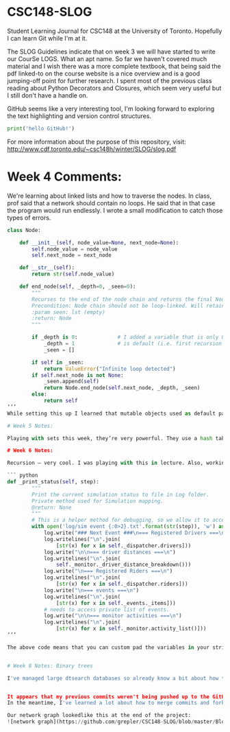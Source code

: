# CSC148-SLOG
Student Learning Journal for CSC148 at the University of Toronto. Hopefully I can learn Git while I'm at it.

The SLOG Guidelines indicate that on week 3 we will have started to write our CourSe LOGS. What an apt name. So far we 
haven't covered much material and I wish there was a more complete textbook, that being said the pdf linked-to on the 
course website is a nice overview and is a good jumping-off point for further research.
I spent most of the previous class reading about Python Decorators and Closures, which seem very useful but I still 
don't have a handle on.

GitHub seems like a very interesting tool, I'm looking forward to exploring the text highlighting and version 
control structures.

``` python
print('hello GitHub!')
```

For more information about the purpose of this repository, 
visit: http://www.cdf.toronto.edu/~csc148h/winter/SLOG/slog.pdf


# Week 4 Comments:

We're learning about linked lists and how to traverse the nodes. In class, prof said that a network should contain no loops. He said that in that case the program would run endlessly. I wrote a small modification to catch those types of errors.

``` python
class Node:

    def __init__(self, node_value=None, next_node=None):
        self.node_value = node_value
        self.next_node = next_node

    def __str__(self):
        return str(self.node_value)

    def end_node(self, _depth=0, _seen=0):
        """
        Recurses to the end of the node chain and returns the final Node.
        Precondition: Node chain should not be loop-linked. Will retain a list of seen id's to prevent loops.
        :param seen: lst (empty)
        :return: Node
        """

        if _depth is 0:             # I added a variable that is only 0 when the external variable
            _depth = 1              # is default (i.e. first recursion level).
            _seen = []

        if self in _seen:
            return ValueError("Infinite loop detected")
        if self.next_node is not None:
            _seen.append(self)
            return Node.end_node(self.next_node, _depth, _seen)
        else:
            return self
‘’’
While setting this up I learned that mutable objects used as default parameters are initialized at import, not when the function is called, so the default object is used across function calls. It was messing up my functions! Not a mistake I’ll make a again…

# Week 5 Notes:

Playing with sets this week, they’re very powerful. They use a hash table like a dictionary – it looks like the early set implementation is a slightly altered version of the dictionary code in the python source. This means that they're faster to check membership, since the hash table is used firsts, and the da magic methods are only used after a collision. This is much faster than using ‘a in List’.

# Week 6 Notes:

Recursion – very cool. I was playing with this in lecture. Also, working on assignment 1 was interesting, because it was difficult to get a birds-eye view of the entire simulation. I wrote a private method in our simulation as follows, which let me practice with writing to a log file directory. Using preview in Mac OS finder, I could quickly flip through the different stages of the simulation to see how the drivers and riders interacted.

``` python
def _print_status(self, step):
        """
        Print the current simulation status to file in Log folder.
        Private method used for Simulation mapping.
        @return: None
        """
        # This is a helper method for debugging, so we allow it to access private variables.
        with open('log/sim event {:0>2}.txt'.format(str(step)), 'w') as log:
            log.write("### Next Event ###\n=== Registered Drivers ===\n")
            log.writelines("\n".join(
                [str(x) for x in self._dispatcher.drivers]))
            log.write("\n\n=== driver distances ===\n")
            log.writelines("\n".join(
                self._monitor._driver_distance_breakdown()))
            log.write("\n=== Registered Riders ===\n")
            log.writelines("\n".join(
                [str(x) for x in self._dispatcher.riders]))
            log.write("\n=== events ===\n")
            log.writelines("\n".join(
                [str(x) for x in self._events._items]))
            # needs to access private list of events.
            log.write("\n\n=== monitor activities ===\n")
            log.writelines("\n".join(
                [str(x) for x in self._monitor.activity_list()]))
‘’’

The above code means that you can custom pad the variables in your string format method, for example, {:0>2} will pad the string out to two digits with zeros.


# Week 8 Notes: Binary trees

I've managed large dtsearch databases so already know a bit about how to balance search trees, but it was interesting to build basic ones from scratch. Wit will be interesting to see how to rebuild them effectively – balancing trees is complicated problem.


It appears that my previous commits weren't being pushed up to the GitHub project, so I'll have to take a look at that.
In the meantime, I've learned a lot about how to merge commits and forks into the master by using GitHub to manage the private repositories for Assignments 1 and 2. They're kind enough to permit five private repositories to University students.

Our network graph lookedlike this at the end of the project:
![network graph](https://github.com/grepler/CSC148-SLOG/blob/master/Blog-Pictures/CSC146-A2%20Network%20Graph.png "Network Path")
